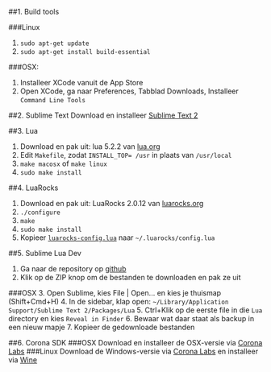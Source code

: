 ##1. Build tools

###Linux
1. `sudo apt-get update`
2. `sudo apt-get install build-essential`

###OSX:
1. Installeer XCode vanuit de App Store
2. Open XCode, ga naar Preferences, Tabblad Downloads, Installeer `Command Line Tools`

##2. Sublime Text
Download en installeer [Sublime Text 2](http://www.sublimetext.com/2)

##3. Lua
1. Download en pak uit: lua 5.2.2 van [lua.org](http://www.lua.org/ftp/)
2. Edit `Makefile`, zodat `INSTALL_TOP= /usr` in plaats van `/usr/local`
3. `make macosx` of `make linux`
4. `sudo make install`

##4. LuaRocks
1. Download en pak uit: LuaRocks 2.0.12 van [luarocks.org](http://luarocks.org/releases/)
2. `./configure`
3. `make`
4. `sudo make install`
5. Kopieer [`luarocks-config.lua`](https://github.com/Pixelrocket/ZAPP/blob/master/doc/ontwikkelomgeving/luarocks-config.lua) naar `~/.luarocks/config.lua`

##5. Sublime Lua Dev
1. Ga naar de repository op [github](https://github.com/rorydriscoll/LuaSublime)
2. Klik op de ZIP knop om de bestanden te downloaden en pak ze uit

###OSX
3. Open Sublime, kies File | Open... en kies je thuismap (Shift+Cmd+H)
4. In de sidebar, klap open: `~/Library/Application Support/Sublime Text 2/Packages/Lua`
5. Ctrl+Klik op de eerste file in die `Lua` directory en kies `Reveal in Finder`
6. Bewaar wat daar staat als backup in een nieuw mapje
7. Kopieer de gedownloade bestanden

##6. Corona SDK
###OSX
Download en installeer de OSX-versie via [Corona Labs](http://www.coronalabs.com/products/corona-sdk/)
###Linux
Download de Windows-versie via [Corona Labs](http://www.coronalabs.com/products/corona-sdk/) en installeer via [Wine](http://www.winehq.org/)
